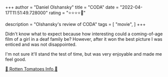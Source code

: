 +++
author = "Daniel Olshansky"
title = "CODA"
date = "2022-04-17T11:51:49.728000"
rating = "⭐⭐⭐⭐🌟"

description = "Olshansky's review of CODA"
tags = [
    "movie",
]
+++


Didn't know what to expect because how interesting could a coming-of-age film of a girl in a deaf family be? However, after it won the best picture I was enticed and was not disappointed.

I'm not sure it'll stand the test of time, but was very enjoyable and made me feel good.

[🍅 Rotten Tomatoes Info 🍅](https://www.rottentomatoes.com//m/coda_2021)